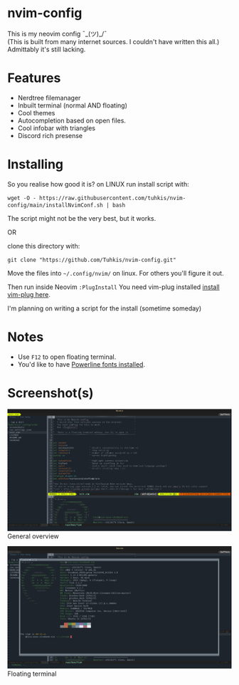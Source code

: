 # nvim-config
This is my neovim config  ¯\_(ツ)_/¯ <br>
(This is built from many internet sources. I couldn't have written this all.) <br>
Admittably it's still lacking.
# Features
- Nerdtree filemanager
- Inbuilt terminal (normal AND floating)
- Cool themes
- Autocompletion based on open files.
- Cool infobar with triangles
- Discord rich presense
# Installing
So you realise how good it is?
on LINUX run install script with:
```
wget -O - https://raw.githubusercontent.com/tuhkis/nvim-config/main/installNvimConf.sh | bash
```
The script might not be the very best, but it works.

OR

clone this directory with:
```
git clone "https://github.com/Tuhkis/nvim-config.git"
```
Move the files into `~/.config/nvim/` on linux. For others you'll figure it out.

Then run inside Neovim `:PlugInstall` You need vim-plug installed [install vim-plug here](https://github.com/junegunn/vim-plug).

I'm planning on writing a script for the install (sometime someday)
# Notes
- Use `F12` to open floating terminal.
- You'd like to have [Powerline fonts installed](https://github.com/powerline/fonts).
# Screenshot(s)
![Screenshot of Nvim](./screenshots/1.png? "Screenshot 1")
General overview

![Screenshot of Nvim](./screenshots/2.png? "Screenshot 2 with floating terminal")
Floating terminal
